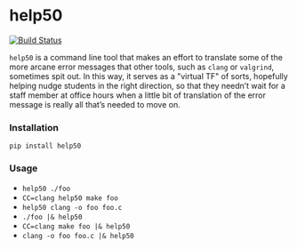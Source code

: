 # help50

[![Build Status](https://travis-ci.org/cs50/help50.svg?branch=main)](https://travis-ci.org/cs50/help50)

`help50` is a command line tool that makes an effort to translate some of the more arcane error messages that other tools, such as `clang` or `valgrind`, sometimes spit out. In this way, it serves as a "virtual TF" of sorts, hopefully helping nudge students in the right direction, so that they needn’t wait for a staff member at office hours when a little bit of translation of the error message is really all that’s needed to move on.

### Installation

```
pip install help50
```

### Usage

* `help50 ./foo`
* `CC=clang help50 make foo`
* `help50 clang -o foo foo.c`
* `./foo |& help50`
* `CC=clang make foo |& help50`
* `clang -o foo foo.c |& help50`
